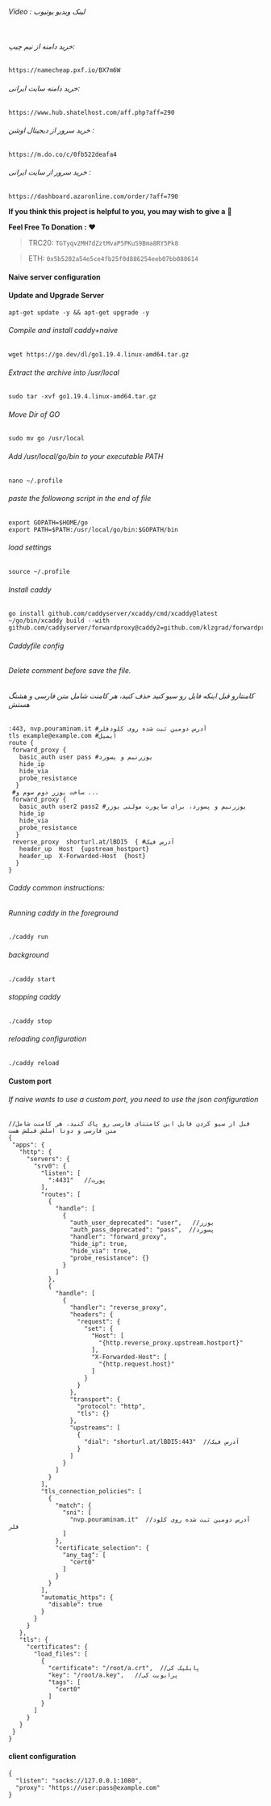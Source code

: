 ###### Video : لینک ویدیو یوتیوب
```

```

###### خرید دامنه از نیم چیپ: 
```
https://namecheap.pxf.io/BX7m6W
```
###### خرید دامنه سایت ایرانی: 
```
https://www.hub.shatelhost.com/aff.php?aff=290
```
###### خرید سرور از دیجیتال اوشن : 
```
https://m.do.co/c/0fb522deafa4
```
###### خرید سرور از سایت ایرانی : 
```
https://dashboard.azaronline.com/order/?aff=790
```

**If you think this project is helpful to you, you may wish to give a** 🌟

**Feel Free To Donation :** ❤️

>TRC20: ```TGTyqv2MH7dZztMvaP5PKuS9Bma8RY5Pk8```

>ETH: ```0x5b5202a54e5ce4fb25f0d886254eeb07bb088614```


#### Naive server configuration
#### Update and Upgrade Server 
```
apt-get update -y && apt-get upgrade -y
```

###### Compile and install caddy+naive
```
wget https://go.dev/dl/go1.19.4.linux-amd64.tar.gz
```

###### Extract the archive into /usr/local
```
sudo tar -xvf go1.19.4.linux-amd64.tar.gz
```
###### Move Dir of GO
```
sudo mv go /usr/local
```

###### Add /usr/local/go/bin to your executable PATH
```
nano ~/.profile
```
###### paste the followong script in the end of file
```
export GOPATH=$HOME/go
export PATH=$PATH:/usr/local/go/bin:$GOPATH/bin
```
###### load settings
```
source ~/.profile
```

###### Install caddy
```
go install github.com/caddyserver/xcaddy/cmd/xcaddy@latest
~/go/bin/xcaddy build --with github.com/caddyserver/forwardproxy@caddy2=github.com/klzgrad/forwardproxy@naive
```

###### Caddyfile config
###### Delete comment before save the file.
###### کامنتارو قبل اینکه فایل رو سیو کنید حذف کنید، هر کامنت شامل متن فارسی و هشتگ هستش
```
:443, nvp.pouraminam.it #آدرس دومین ثبت شده روی کلودفلر
tls example@example.com #ایمیل
route {
 forward_proxy {
   basic_auth user pass #یوزرنیم و پسورد
   hide_ip
   hide_via
   probe_resistance
  }
 #ساخت یوزر دوم سوم و ... 
 forward_proxy {
   basic_auth user2 pass2 #یوزرنیم و پسورد، برای ساپورت مولتی یوزر
   hide_ip
   hide_via
   probe_resistance
  }
 reverse_proxy  shorturl.at/lBDI5  { #آدرس فیک
   header_up  Host  {upstream_hostport}
   header_up  X-Forwarded-Host  {host}
  }
}
```
###### Caddy common instructions:
###### Running caddy in the foreground
```
./caddy run
```
###### background
```
./caddy start
```
###### stopping caddy
```
./caddy stop
```

###### reloading configuration
```
./caddy reload
```

#### Custom port
###### If naive wants to use a custom port, you need to use the json configuration 
```
//قبل از سیو کردن فایل این کامنتای فارسی رو پاک کنید، هر کامنت شامل متن فارسی و دوتا اسلش قبلش هست
{
 "apps": {
   "http": {
     "servers": {
       "srv0": {
         "listen": [
           ":4431"   //پورت
         ],
         "routes": [
           {
             "handle": [
               {
                 "auth_user_deprecated": "user",   //یوزر
                 "auth_pass_deprecated": "pass",  //پسورد
                 "handler": "forward_proxy",
                 "hide_ip": true,
                 "hide_via": true,
                 "probe_resistance": {}
               }
             ]
           },
           {
             "handle": [
               {
                 "handler": "reverse_proxy",
                 "headers": {
                   "request": {
                     "set": {
                       "Host": [
                         "{http.reverse_proxy.upstream.hostport}"
                       ],
                       "X-Forwarded-Host": [
                         "{http.request.host}"
                       ]
                     }
                   }
                 },
                 "transport": {
                   "protocol": "http",
                   "tls": {}
                 },
                 "upstreams": [
                   {
                     "dial": "shorturl.at/lBDI5:443"  //آدرس فیک
                   }
                 ]
               }
             ]
           }
         ],
         "tls_connection_policies": [
           {
             "match": {
               "sni": [
                 "nvp.pouraminam.it"  //آدرس دومین ثبت شده روی کلود فلر
               ]
             },
             "certificate_selection": {
               "any_tag": [
                 "cert0"
               ]
             }
           }
         ],
         "automatic_https": {
           "disable": true
         }
       }
     }
   },
   "tls": {
     "certificates": {
       "load_files": [
         {
           "certificate": "/root/a.crt",  //پابلیک کی
           "key": "/root/a.key",   //پرایویت کی 
           "tags": [
             "cert0"
           ]
         }
       ]
     }
   }
 }
}
```
#### client configuration
```
{
  "listen": "socks://127.0.0.1:1080",
  "proxy": "https://user:pass@example.com"
}
```
